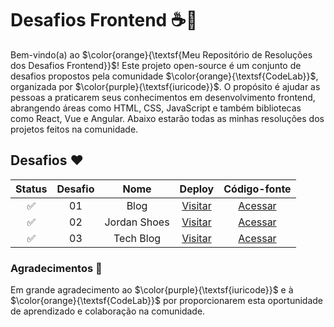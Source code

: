 # Desafios Frontend ☕🎯

Bem-vindo(a) ao $\color{orange}{\textsf{Meu Repositório de Resoluções dos Desafios Frontend}}$! Este projeto open-source é um conjunto de desafios propostos pela comunidade $\color{orange}{\textsf{CodeLab}}$, organizada por $\color{purple}{\textsf{iuricode}}$. O propósito é ajudar as pessoas a praticarem seus conhecimentos em desenvolvimento frontend, abrangendo áreas como HTML, CSS, JavaScript e também bibliotecas como React, Vue e Angular. Abaixo estarão todas as minhas resoluções dos projetos feitos na comunidade.

## Desafios ❤️

| Status | Desafio | Nome |                        Deploy                        |     Código-fonte |
| :----: | :-----: | :--: | :-------------------------------------------------: |  :----------: |
|   ✅   |   01    | Blog | [Visitar](https://blog-codelab.vercel.app) |   [Acessar](https://github.com/joaoclaudioprestes/blog-codelab)  |
|   ✅   |   02    | Jordan Shoes  | [Visitar](https://jordan-shoes-codelab.vercel.app) |   [Acessar](https://github.com/joaoclaudioprestes/jordan-shoes-codelab)  |
|   ✅   |   03    | Tech Blog  | [Visitar](https://jordan-shoes-codelab.vercel.app) |   [Acessar](https://github.com/joaoclaudioprestes/jordan-shoes-codelab)  |

### Agradecimentos 🙏

Em grande agradecimento ao $\color{purple}{\textsf{iuricode}}$ e à $\color{orange}{\textsf{CodeLab}}$ por proporcionarem esta oportunidade de aprendizado e colaboração na comunidade.
